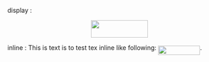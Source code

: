 display : <p align="center"><img src="svgs/c772925be0e7115fd7dc033744876101.svg?invert_in_darkmode" align=middle width=127.9847844pt height=39.452455349999994pt/></p>

inline : This is text is to test tex inline like following: <img src="svgs/8f677d6e9f5579752b19ac645d979ab2.svg?invert_in_darkmode" align=middle width=94.44253334999998pt height=21.839370299999988pt/>.
